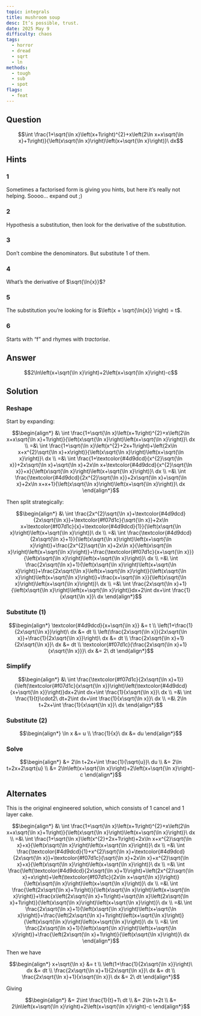 ```yaml
---
topic: integrals
title: mushroom soup
desc: It’s possible, trust.
date: 2025 May 9
difficulty: chaos
tags:
  - horror
  - dread
  - sqrt
  - ln
methods:
  - tough
  - sub
  - spot
flags:
  - feat
---
```



## Question
```math
\int \frac{1+\sqrt{\ln x}\left(x+1\right)^{2}+x\left(2\ln x+x\sqrt{\ln x}+1\right)}{\left(x\sqrt{\ln x}\right)\left(x+\sqrt{\ln x}\right)}\ dx
```


## Hints

### 1
Sometimes a factorised form is giving you hints, but here it’s really not helping. Soooo... expand out ;)

### 2
Hypothesis a substitution, then look for the derivative of the substitution.

### 3
Don’t combine the denominators. But substitute 1 of them.

### 4
What’s the derivative of $\sqrt{\ln{x}}$?

### 5
The substitution you’re looking for is $\left(x + \sqrt{\ln{x}} \right) = t$.

### 6
Starts with “f” and rhymes with <em>tractorise</em>.


## Answer
```math
2\ln\left(x+\sqrt{\ln x}\right)+2\left(x+\sqrt{\ln x}\right)-c
```


## Solution

### Reshape
Start by expanding:

```math
\begin{align*}
  &\ \int \frac{1+\sqrt{\ln x}\left(x+1\right)^{2}+x\left(2\ln x+x\sqrt{\ln x}+1\right)}{\left(x\sqrt{\ln x}\right)\left(x+\sqrt{\ln x}\right)}\ dx
  \\ =&\ \int \frac{1+\sqrt{\ln x}\left(x^{2}+2x+1\right)+\left(2x\ln x+x^{2}\sqrt{\ln x}+x\right)}{\left(x\sqrt{\ln x}\right)\left(x+\sqrt{\ln x}\right)}\ dx
  \\ =&\ \int \frac{1+\textcolor{#4d9dcd}{x^{2}\sqrt{\ln x}}+2x\sqrt{\ln x}+\sqrt{\ln x}+2x\ln x+\textcolor{#4d9dcd}{x^{2}\sqrt{\ln x}}+x}{\left(x\sqrt{\ln x}\right)\left(x+\sqrt{\ln x}\right)}\ dx
  \\ =&\ \int \frac{\textcolor{#4d9dcd}{2x^{2}\sqrt{\ln x}}+2x\sqrt{\ln x}+\sqrt{\ln x}+2x\ln x+x+1}{\left(x\sqrt{\ln x}\right)\left(x+\sqrt{\ln x}\right)}\ dx
\end{align*}
```

Then split strategically:

```math
\begin{align*}
  &\ \int \frac{2x^{2}\sqrt{\ln x}+\textcolor{#4d9dcd}{2x\sqrt{\ln x}}+\textcolor{#f07d1c}{\sqrt{\ln x}}+2x\ln x+\textcolor{#f07d1c}{x}+\textcolor{#4d9dcd}{1}}{\left(x\sqrt{\ln x}\right)\left(x+\sqrt{\ln x}\right)}\ dx
  \\ =&\ \int \frac{\textcolor{#4d9dcd}{2x\sqrt{\ln x}+1}}{\left(x\sqrt{\ln x}\right)\left(x+\sqrt{\ln x}\right)}+\frac{2x^{2}\sqrt{\ln x}+2x\ln x}{\left(x\sqrt{\ln x}\right)\left(x+\sqrt{\ln x}\right)}+\frac{\textcolor{#f07d1c}{x+\sqrt{\ln x}}}{\left(x\sqrt{\ln x}\right)\left(x+\sqrt{\ln x}\right)}\ dx
  \\ =&\ \int \frac{2x\sqrt{\ln x}+1}{\left(x\sqrt{\ln x}\right)\left(x+\sqrt{\ln x}\right)}+\frac{2x\sqrt{\ln x}\left(x+\sqrt{\ln x}\right)}{\left(x\sqrt{\ln x}\right)\left(x+\sqrt{\ln x}\right)}+\frac{x+\sqrt{\ln x}}{\left(x\sqrt{\ln x}\right)\left(x+\sqrt{\ln x}\right)}\ dx
  \\ =&\ \int \frac{2x\sqrt{\ln x}+1}{\left(x\sqrt{\ln x}\right)\left(x+\sqrt{\ln x}\right)}dx+2\int dx+\int \frac{1}{x\sqrt{\ln x}}\ dx
\end{align*}
```

### Substitute (1)
```math
\begin{align*}
  \textcolor{#4d9dcd}{x+\sqrt{\ln x}} &= t
  \\ \left(1+\frac{1}{2x\sqrt{\ln x}}\right)\ dx &= dt
  \\ \left(\frac{2x\sqrt{\ln x}}{2x\sqrt{\ln x}}+\frac{1}{2x\sqrt{\ln x}}\right)\ dx &= dt
  \\ \frac{2x\sqrt{\ln x}+1}{2x\sqrt{\ln x}}\ dx &= dt
  \\ \textcolor{#f07d1c}{\frac{2x\sqrt{\ln x}+1}{x\sqrt{\ln x}}}\ dx &= 2\ dt
\end{align*}
```

### Simplify
```math
\begin{align*}
  &\ \int \frac{\textcolor{#f07d1c}{2x\sqrt{\ln x}+1}}{\left(\textcolor{#f07d1c}{x\sqrt{\ln x}}\right)\left(\textcolor{#4d9dcd}{x+\sqrt{\ln x}}\right)}dx+2\int dx+\int \frac{1}{x\sqrt{\ln x}}\ dx
  \\ =&\ \int \frac{1}{t}\cdot2\ dt+2\int dx+\int \frac{1}{x\sqrt{\ln x}}\ dx
  \\ =&\ 2\ln t+2x+\int \frac{1}{x\sqrt{\ln x}}\ dx
\end{align*}
```

### Substitute (2)
```math
\begin{align*}
  \ln x &= u
  \\ \frac{1}{x}\ dx &= du
\end{align*}
```

### Solve
```math
\begin{align*}
  &= 2\ln t+2x+\int \frac{1}{\sqrt{u}}\ du
  \\ &= 2\ln t+2x+2\sqrt{u}
  \\ &= 2\ln\left(x+\sqrt{\ln x}\right)+2\left(x+\sqrt{\ln x}\right)-c
\end{align*}
```


## Alternates

This is the original engineered solution, which consists of 1 cancel and 1 layer cake.

```math
\begin{align*}
  &\ \int \frac{1+\sqrt{\ln x}\left(x+1\right)^{2}+x\left(2\ln x+x\sqrt{\ln x}+1\right)}{\left(x\sqrt{\ln x}\right)\left(x+\sqrt{\ln x}\right)}\ dx
  \\ =&\ \int \frac{1+\sqrt{\ln x}\left(x^{2}+2x+1\right)+2x\ln x+x^{2}\sqrt{\ln x}+x}{\left(x\sqrt{\ln x}\right)\left(x+\sqrt{\ln x}\right)}\ dx
  \\ =&\ \int \frac{\textcolor{#4d9dcd}{1}+x^{2}\sqrt{\ln x}+\textcolor{#4d9dcd}{2x\sqrt{\ln x}}+\textcolor{#f07d1c}{\sqrt{\ln x}+2x\ln x}+x^{2}\sqrt{\ln x}+x}{\left(x\sqrt{\ln x}\right)\left(x+\sqrt{\ln x}\right)}\ dx
  \\ =&\ \int \frac{\left(\textcolor{#4d9dcd}{2x\sqrt{\ln x}+1}\right)+\left(2x^{2}\sqrt{\ln x}+x\right)+\left(\textcolor{#f07d1c}{2x\ln x+\sqrt{\ln x}}\right)}{\left(x\sqrt{\ln x}\right)\left(x+\sqrt{\ln x}\right)}\ dx
  \\ =&\ \int \frac{\left(2x\sqrt{\ln x}+1\right)}{\left(x\sqrt{\ln x}\right)\left(x+\sqrt{\ln x}\right)}+\frac{x\left(2x\sqrt{\ln x}+1\right)+\sqrt{\ln x}\left(2x\sqrt{\ln x}+1\right)}{\left(x\sqrt{\ln x}\right)\left(x+\sqrt{\ln x}\right)}\ dx
  \\ =&\ \int \frac{2x\sqrt{\ln x}+1}{\left(x\sqrt{\ln x}\right)\left(x+\sqrt{\ln x}\right)}+\frac{\left(2x\sqrt{\ln x}+1\right)\left(x+\sqrt{\ln x}\right)}{\left(x\sqrt{\ln x}\right)\left(x+\sqrt{\ln x}\right)}\ dx
  \\ =&\ \int \frac{2x\sqrt{\ln x}+1}{\left(x\sqrt{\ln x}\right)\left(x+\sqrt{\ln x}\right)}+\frac{\left(2x\sqrt{\ln x}+1\right)}{\left(x\sqrt{\ln x}\right)}\ dx
\end{align*}
```

Then we have

```math
\begin{align*}
  x+\sqrt{\ln x} &= t
  \\ \left(1+\frac{1}{2x\sqrt{\ln x}}\right)\ dx &= dt
  \\ \frac{2x\sqrt{\ln x}+1}{2x\sqrt{\ln x}}\ dx &= dt
  \\ \frac{2x\sqrt{\ln x}+1}{x\sqrt{\ln x}}\ dx &= 2\ dt
\end{align*}
```

Giving

```math
\begin{align*}
  &= 2\int \frac{1}{t}+1\ dt
  \\ &= 2\ln t+2t
  \\ &= 2\ln\left(x+\sqrt{\ln x}\right)+2\left(x+\sqrt{\ln x}\right)-c
\end{align*}
```
